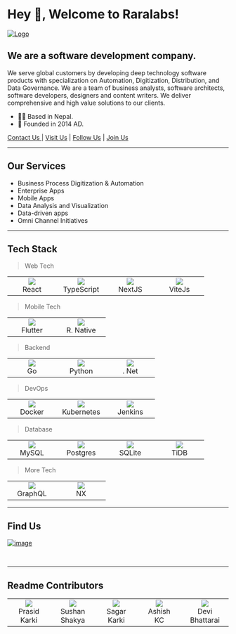 # Hey 👋, Welcome to Raralabs!

[![Logo](https://uploads-ssl.webflow.com/620a1fd6507b821e7b314ba3/620b6d03295fd06f2dd10d75_raralogo.png)](https://raralabs.com)

## We are a software development company.
We serve global customers by developing deep technology software products with specialization on Automation, Digitization, Distribution, and Data Governance. We are a team of business analysts, software architects, software developers, designers and content writers. We deliver comprehensive and high value solutions to our clients.  


  - 👨‍💻  Based in Nepal.</li>
  - 🚀  Founded in 2014 AD. </li>

[Contact Us ](mailto:hi@raralabs.com) | [Visit Us](https://raralabs.com) | [Follow Us](https://www.instagram.com/rara_labs) | [Join Us](https://www.linkedin.com/company/raralabs/)

<hr>

## Our Services
- Business Process Digitization & Automation
- Enterprise Apps
- Mobile Apps
- Data Analysis and Visualization
- Data-driven apps
- Omni Channel Initiatives

<hr>

## Tech Stack

> Web Tech
<table>
  <tr>
    <td align="center" width="96>
      <a href="#rara">
        <img src="https://cdn.jsdelivr.net/gh/devicons/devicon/icons/react/react-original.svg" />
      </a>
      <br>React
    </td>
    <td align="center" width="96>
    <a href="#rara">
      <img src="https://cdn.jsdelivr.net/gh/devicons/devicon/icons/typescript/typescript-original.svg" />
      </a>
      <br>TypeScript
    </td>
    <td align="center" width="96>
    <a href="#rara">
      <img src="https://www.rlogical.com/wp-content/uploads/2021/08/Rlogical-Blog-Images-thumbnail.png" />
      </a>
      <br>NextJS
    </td>
    <td align="center" width="96>
      <a href="#rara">
      <img src="https://avatars.githubusercontent.com/u/65625612?s=200&v=4" />
      </a>
      <br>ViteJs
    </td>
  </tr>
</table>

> Mobile Tech
<table>
  <tr>
    <td align="center" width="96">
      <a href="#rara">
        <img src="https://cdn.jsdelivr.net/gh/devicons/devicon/icons/flutter/flutter-original.svg" />
      </a>
      <br>Flutter
    </td>
    <td align="center" width="96>
      <a href="#rara">
        <img src="https://cdn.jsdelivr.net/gh/devicons/devicon/icons/react/react-original.svg" />
      </a>
      <br>R. Native
    </td>    
  </tr>
</table>

> Backend
<table>
  <tr>
    <td align="center" width="96">
      <a href="#rara">
        <img src="https://cdn.jsdelivr.net/gh/devicons/devicon/icons/go/go-original.svg" />
      </a>
      <br>Go
    </td>
    <td align="center" width="96>
      <a href="#rara">
        <img src="https://cdn.jsdelivr.net/gh/devicons/devicon/icons/python/python-original.svg" />
      </a>
      <br>Python
    </td>
    <td align="center" width="96>
      <a href="#rara">
        <img src="https://cdn.jsdelivr.net/gh/devicons/devicon/icons/dot-net/dot-net-original.svg" />
      </a>
      <br>.&nbsp;Net
    </td>
  </tr>
</table>

> DevOps
<table>
  <tr>
    <td align="center" width="96">
      <a href="#rara">
        <img src="https://cdn.jsdelivr.net/gh/devicons/devicon/icons/docker/docker-original.svg" />
      </a>
      <br>Docker
    </td>
    <td align="center" width="96>
      <a href="#rara">
        <img src="https://cdn.jsdelivr.net/gh/devicons/devicon/icons/kubernetes/kubernetes-plain.svg" />
      </a>
      <br>Kubernetes
    </td> 
    <td align="center" width="96>
      <a href="#rara">
        <img src="https://cdn.jsdelivr.net/gh/devicons/devicon/icons/jenkins/jenkins-original.svg" />
      </a>
      <br>Jenkins
    </td>    
       
  </tr>
</table>

> Database
<table>
  <tr>
    <td align="center" width="96">
      <a href="#rara">
        <img src="https://cdn.jsdelivr.net/gh/devicons/devicon/icons/mysql/mysql-original.svg" />
      </a>
      <br>MySQL
    </td>
    <td align="center" width="96>
      <a href="#rara">
        <img src="https://cdn.jsdelivr.net/gh/devicons/devicon/icons/postgresql/postgresql-original.svg" />
      </a>
      <br>Postgres
    </td>        
    <td align="center" width="96>
      <a href="#rara">
        <img src="https://cdn.jsdelivr.net/gh/devicons/devicon/icons/sqlite/sqlite-original.svg" />
      </a>
      <br>SQLite
    </td>        
    <td align="center" width="96>
      <a href="#rara">
        <img src="https://internals.tidb.io/uploads/default/original/1X/4fde143c268ccde514d0c93e420b8a2304fc2033.png" />
      </a>
      <br>TiDB
    </td>    
  </tr>
</table>

> More Tech
<table>
  <tr>
    <td align="center" width="96">
      <a href="#rara">
        <img src="https://cdn.jsdelivr.net/gh/devicons/devicon/icons/graphql/graphql-plain.svg" />
      </a>
      <br>GraphQL
    </td>
    <td align="center" width="96>
      <a href="#rara">
        <img src="https://miro.medium.com/max/1048/0*8tu6dgB0zeyiz-vo.png" />
      </a>
      <br>NX
    </td>    
  </tr>
</table>

<hr>

## Find Us

[![image](https://user-images.githubusercontent.com/31175326/188585276-caa7eb8a-153f-4c95-b46f-90464c727818.png)](https://g.page/rara-labs?share)

<br />

<hr>

## Readme Contributors
<table>
  <tr>
    <td align="center" width="120">
      <a href="#rara">
        <img src="https://avatars.githubusercontent.com/prasid444?s=150&v=1">
      </a>
      <br>Prasid<br>Karki
    </td>
    <td align="center" width="120">
      <a href="#rara">
        <img src="https://avatars.githubusercontent.com/SushanShakya?s=150&v=1">
      </a>
      <br>Sushan<br>Shakya
    </td>
    <td align="center" width="120">
      <a href="#rara">
        <img src="https://avatars.githubusercontent.com/bytesagar?s=150&v=1">
      </a>
      <br>Sagar<br>Karki
    </td>
    <td align="center" width="120">
      <a href="#rara">
        <img src="https://avatars.githubusercontent.com/kcaashish?s=150&v=1">
      </a>
      <br>Ashish<br>KC
    </td>
    <td align="center" width="120">
      <a href="#rara">
        <img src="https://avatars.githubusercontent.com/devibhattaraii?s=150&v=1">
      </a>
      <br>Devi<br>Bhattarai
    </td>
  </tr>
</table>

